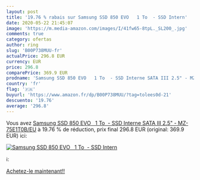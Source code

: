```yaml
---
layout: post
title: '19.76 % rabais sur Samsung SSD 850 EVO   1 To  - SSD Intern'
date: 2020-05-22 21:45:07
image: 'https://m.media-amazon.com/images/I/41fw65-8tpL._SL200_.jpg'
comments: true
category: ofertas
author: ring
slug: 'B00P738MUU-fr'
actualPrice: 296.8 EUR
currency: EUR
price: 296.8
comparePrice: 369.9 EUR
prodname: 'Samsung SSD 850 EVO   1 To  - SSD Interne SATA III 2.5" - MZ-75E1T0B/EU'
country: 'fr'
flag: '🇫🇷'
buyurl: 'https://www.amazon.fr/dp/B00P738MUU/?tag=tolees0d-21'
descuento: '19.76'
average: '296.8'
---
```


Vous avez [Samsung SSD 850 EVO   1 To  - SSD Interne SATA III 2.5" - MZ-75E1T0B/EU](https://www.amazon.fr/dp/B00P738MUU/?tag=tolees0d-21)  à  19.76 % de réduction, prix final  296.8 EUR (original: 369.9 EUR) ici:

[![Samsung SSD 850 EVO   1 To  - SSD Intern](https://m.media-amazon.com/images/I/41fw65-8tpL._SL200_.jpg)](https://www.amazon.fr/dp/B00P738MUU/?tag=tolees0d-21)

ℹ️:


[Achetez-le maintenant!!](https://www.amazon.fr/dp/B00P738MUU/?tag=tolees0d-21)
